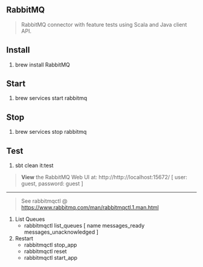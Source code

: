 RabbitMQ
--------
>RabbitMQ connector with feature tests using Scala and Java client API.

Install
-------
1. brew install RabbitMQ

Start
-----
1. brew services start rabbitmq

Stop
----
1. brew services stop rabbitmq

Test
----
1. sbt clean it:test
>**View** the RabbitMQ Web UI at: http://http://localhost:15672/  [ user: guest, password: guest ]

-------
>See rabbitmqctl @ https://www.rabbitmq.com/man/rabbitmqctl.1.man.html

1. List Queues
   * rabbitmqctl list_queues [ name messages_ready messages_unacknowledged ]
2. Restart
   * rabbitmqctl stop_app
   * rabbitmqctl reset
   * rabbitmqctl start_app
